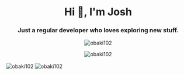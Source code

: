 <h1 align="center">Hi 👋, I'm Josh</h1>
<h3 align="center">Just a regular developer who loves exploring new stuff.</h3>  

<p align="center"> <img src="https://komarev.com/ghpvc/?username=obaki102&label=Profile%20views&color=0e75b6&style=flat" alt="obaki102" /> </p>

<p align="center"> 
<img align="center" src="https://github-readme-stats.vercel.app/api/top-langs?username=obaki102&count_private=true&show_icons=true&locale=en&layout=compact" alt="obaki102" />
</p>

<p align="ceter"> 
<img align="center" src="https://github-readme-streak-stats.herokuapp.com/?user=obaki102&count_private=true" alt="obaki102" />
 <img align="center" src="https://github-readme-stats.vercel.app/api?username=obaki102&count_private=true&show_icons=true&locale=en" alt="obaki102"/>
</p>
 
